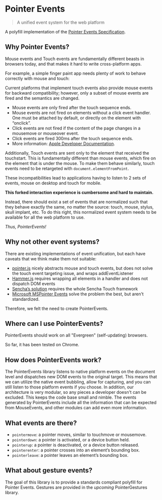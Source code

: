# Pointer Events
> A unified event system for the web platform

A polyfill implementation of the [Pointer Events Specification](http://www.w3.org/Submission/2012/SUBM-pointer-events-20120907/).

## Why Pointer Events?

Mouse events and Touch events are fundamentally different beasts in browsers
today, and that makes it hard to write cross-platform apps.

For example, a simple finger paint app needs plenty of work to behave correctly
with mouse and touch:

Current platforms that implement touch events also provide mouse events for
backward compatibility; however, only a subset of mouse events are fired and the
semantics are changed.

- Mouse events are only fired after the touch sequence ends.
- Mouse events are not fired on elements without a click event handler. One must
  be attached by default, or directly on the element with “onclick”.
- Click events are not fired if the content of the page changes in a mousemove
  or mouseover event.
- Click events are fired 300ms after the touch sequence ends.
- More information: [Apple Developer Documentation](http://developer.apple.com/library/safari/#documentation/appleapplications/reference/safariwebcontent/HandlingEvents/HandlingEvents.html).

Additionally, Touch events are sent only to the element that received the
touchstart. This is fundamentally different than mouse events, which fire on the
element that is under the mouse. To make them behave similarly, touch events
need to be retargeted with `document.elementFromPoint`.

These incompatibilities lead to applications having to listen to 2 sets of events, mouse on
desktop and touch for mobile.

**This forked interaction experience is cumbersome and hard to maintain.**

Instead, there should exist a set of events that are normalized such that they
behave exactly the same, no matter the source: touch, mouse, stylus, skull
implant, etc. To do this right, this normalized event system needs to be
available for all the web platform to use.

*Thus, PointerEvents!*

## Why not other event systems?

There are existing implementations of event unification, but each have caveats
that we think make them not suitable:

- [pointer.js](https://github.com/borismus/pointer.js) nicely abstracts mouse and touch events, but does not solve the touch event targeting issue, and wraps addEventListener
- [Hammer.js](http://eightmedia.github.com/hammer.js/) requires wrapping all elements in a handler and does not dispatch DOM events
- [Sencha’s solution](http://www.sencha.com/products/touch) requires the whole Sencha Touch framework
- [Microsoft MSPointer Events](http://msdn.microsoft.com/en-us/library/ie/hh673557.aspx) solve the problem the best, but aren't standardized.

Therefore, we felt the need to create PointerEvents.

## Where can I use PointerEvents?

PointerEvents should work on all "Evergreen" (self-updating) browsers.

So far, it has been tested on Chrome.

## How does PointerEvents work?

The PointerEvents library listens to native platform events on the document
level and dispatches new DOM events to the original target. This means that we
can utilize the native event bubbling, allow for capturing, and you can still
listen to those platform events if you choose. In addition, our architecture is
very modular, so any pieces a developer doesn't can be excluded. This keeps the
code base small and nimble. The events generated by PointerEvents include all
the information that can be expected from MouseEvents, and other modules can add
even more information.

## What events are there?

- `pointermove`: a pointer moves, similar to touchmove or mousemove.
- `pointerdown`: a pointer is activated, or a device button held.
- `pointerup`: a pointer is deactivated, or a device button released.
- `pointerenter`: a pointer crosses into an element’s bounding box.
- `pointerleave`: a pointer leaves an element’s bounding box.

## What about gesture events?

The goal of this library is to provide a standards compliant polyfill for
Pointer Events. Gestures are provided in the *upcoming* PointerGestures library.

